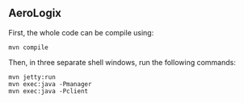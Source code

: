 AeroLogix
----------------------

First, the whole code can be compile using:

    mvn compile

Then, in three separate shell windows, run the following commands:
    
    mvn jetty:run
    mvn exec:java -Pmanager
    mvn exec:java -Pclient